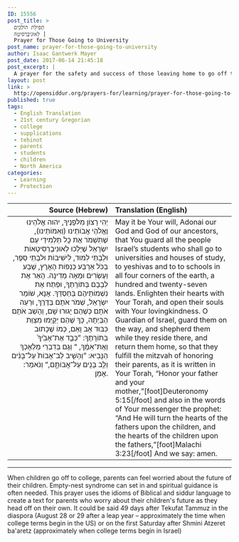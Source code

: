 ```yaml
---
ID: 15556
post_title: >
  תְּפִילַת הוֹלְכִים
  לְאוּנִיבֶרְסִיטָה |
  Prayer for Those Going to University
post_name: prayer-for-those-going-to-university
author: Isaac Gantwerk Mayer
post_date: 2017-06-14 21:45:18
post_excerpt: |
  A prayer for the safety and success of those leaving home to go off to college and university. When children go off to college, parents can feel worried about the future of their children. Empty-nest syndrome can set in and spiritual guidance is often needed. This prayer uses the idioms of Biblical and siddur language to create a text for parents who worry about their children's future as they head off on their own. It could be said 49 days after Tekufat Tammuz in the diaspora (August 28 or 29 after a leap year – approximately the time when college terms begin in the US) or on the first Saturday after Shmini Atzeret ba'aretz (approximately when college terms begin in Israel)
layout: post
link: >
  http://opensiddur.org/prayers-for/learning/prayer-for-those-going-to-university/
published: true
tags:
  - English Translation
  - 21st century Gregorian
  - college
  - supplications
  - teḥinot
  - parents
  - students
  - children
  - North America
categories:
  - Learning
  - Protection
---
```

<table  class="copyright" style="margin-left: auto;margin-right: auto;" class="dragtable">
<thead><tr><th id="x" style="text-align: right;">Source (Hebrew)</th><th style="text-align: left;">Translation (English)</th></tr></thead>
<tbody>
<tr><td style="vertical-align:top;" width="46%">
<div class="liturgy" style="text-align: right;"><span lang="he">
יְהִי רָצוֹן מִלּפָנֶיךָ, יהוה אֱלֹהֵינוּ וֶאֱלֹהַי אֲבוֹתֵינוּ (וְאִמּוֹתֵינוּ), שֶׁתִּשְׁמֹר אֶת כׇּל תַּלְמִידֵי עַם יִשְׂרָאֵל שֶׁיֵּלְכוּ לְאוּנִיבֶרְסִיטָאוֹת וּלְבָתֵּי לִמּוּד, לִישִׁיבוֹת וּלבָתֵּי סֵפֶר, בְּכֹל אַרְבַּע כַּנְפוֹת הָאָרֶץ, שֶׁבַע וְעֶשְׂרִים וּמֵאָה מְדִינָה. הָאֵר אֶת לְבָבָם בְּתוֹרָתֶךָ, וּפְתַח אֶת נִשְׁמוֹתֵיהֶם בְּחַסְדֵּךְ. אָנָּא, שׁוֹמֵר יִשְׂרָאֵל, שְׁמֹר אֹתָם בַּדֶּרֶךְ, וּרְעֵה אֹתָם כְּשֶׁהֵם יָגוּרוּ שָׁם, וְהָשֵׁב אֹתָם הַבַּיְתָה, כָּךְ שֶׁהֵם יְקַיְּמוּ מִצְוַּת כִּבּוּד אָב וָאֵם, כְּמוֹ שֶׁכָּתוּב בְּתוֹרָתֶךָ: ”כַּבֵּ֤ד אֶת־אָבִ֙יךָ֙ וְאֶת־אִמֶּ֔ךָ, “ וְגָּם בְּדִּבְרֵי מַלְאָכְךָ הַנָּבִיא: ”וְהֵשִׁ֤יב לֵב־אָבוֹת֙ עַל־בָּנִ֔ים וְלֵ֥ב בָּנִ֖ים עַל־אֲבוֹתָ֑ם,“ וְנֹאמַר: אָמֵן.
</span></div></td>

<td style="vertical-align:top;" width="53%"><div class="english">
May it be Your will, Adonai our God and God of our ancestors, that You guard all the people Israel’s students who shall go to universities and houses of study, to yeshivas and to to schools in all four corners of the earth, a hundred and twenty-seven lands. Enlighten their hearts with Your Torah, and open their souls with Your lovingkindness. O Guardian of Israel, guard them on the way, and shepherd them while they reside there, and return them home, so that they fulfill the mitzvah of honoring their parents, as it is written in Your Torah, “Honor your father and your mother,”[foot]Deuteronomy 5:15[/foot] and also in the words of Your messenger the prophet: “And He will turn the hearts of the fathers upon the children, and the hearts of the children upon the fathers,”[foot]Malachi 3:23[/foot] And we say: amen.
</div></td>
</tr>
</tbody>
</tbody></table>

<hr />
When children go off to college, parents can feel worried about the future of their children. Empty-nest syndrome can set in and spiritual guidance is often needed. This prayer uses the idioms of Biblical and siddur language to create a text for parents who worry about their children's future as they head off on their own. It could be said 49 days after Tekufat Tammuz in the diaspora (August 28 or 29 after a leap year – approximately the time when college terms begin in the US) or on the first Saturday after Shmini Atzeret ba'aretz (approximately when college terms begin in Israel)
